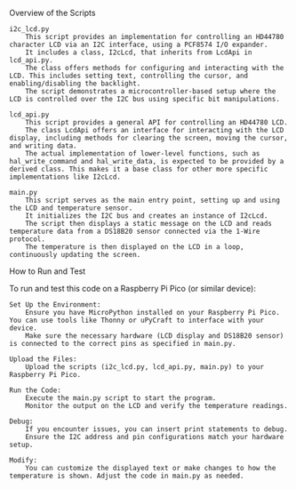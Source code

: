 Overview of the Scripts

    i2c_lcd.py
        This script provides an implementation for controlling an HD44780 character LCD via an I2C interface, using a PCF8574 I/O expander.
        It includes a class, I2cLcd, that inherits from LcdApi in lcd_api.py.
        The class offers methods for configuring and interacting with the LCD. This includes setting text, controlling the cursor, and enabling/disabling the backlight.
        The script demonstrates a microcontroller-based setup where the LCD is controlled over the I2C bus using specific bit manipulations.

    lcd_api.py
        This script provides a general API for controlling an HD44780 LCD.
        The class LcdApi offers an interface for interacting with the LCD display, including methods for clearing the screen, moving the cursor, and writing data.
        The actual implementation of lower-level functions, such as hal_write_command and hal_write_data, is expected to be provided by a derived class. This makes it a base class for other more specific implementations like I2cLcd.

    main.py
        This script serves as the main entry point, setting up and using the LCD and temperature sensor.
        It initializes the I2C bus and creates an instance of I2cLcd.
        The script then displays a static message on the LCD and reads temperature data from a DS18B20 sensor connected via the 1-Wire protocol.
        The temperature is then displayed on the LCD in a loop, continuously updating the screen.

How to Run and Test

To run and test this code on a Raspberry Pi Pico (or similar device):

    Set Up the Environment:
        Ensure you have MicroPython installed on your Raspberry Pi Pico. You can use tools like Thonny or uPyCraft to interface with your device.
        Make sure the necessary hardware (LCD display and DS18B20 sensor) is connected to the correct pins as specified in main.py.

    Upload the Files:
        Upload the scripts (i2c_lcd.py, lcd_api.py, main.py) to your Raspberry Pi Pico.

    Run the Code:
        Execute the main.py script to start the program.
        Monitor the output on the LCD and verify the temperature readings.

    Debug:
        If you encounter issues, you can insert print statements to debug.
        Ensure the I2C address and pin configurations match your hardware setup.

    Modify:
        You can customize the displayed text or make changes to how the temperature is shown. Adjust the code in main.py as needed.
